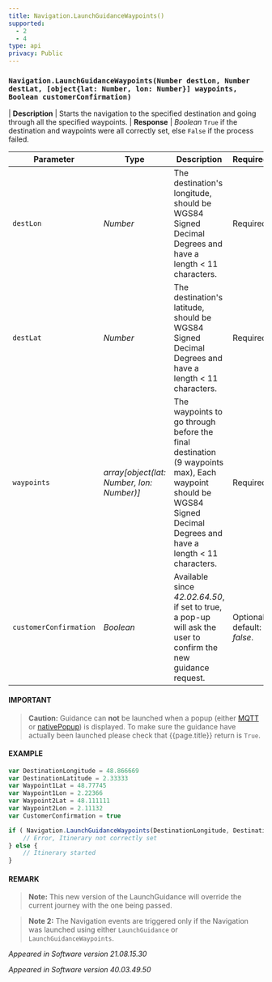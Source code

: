 ```yaml
---
title: Navigation.LaunchGuidanceWaypoints()
supported:
  - 2
  - 4
type: api
privacy: Public
---
```


### `Navigation.LaunchGuidanceWaypoints(Number destLon, Number destLat, [object{lat: Number, lon: Number}] waypoints, Boolean customerConfirmation)`

| **Description** | Starts the navigation to the specified destination and going through all the specified waypoints.
| **Response** | *Boolean*  `True` if the destination and waypoints were all correctly set, else `False` if the process failed.

Parameter | Type | Description | Required
----|----|----|----
`destLon` | *Number* | The destination's longitude, should be WGS84 Signed Decimal Degrees and have a length < 11 characters. | Required
`destLat` | *Number* | The destination's latitude, should be WGS84 Signed Decimal Degrees and have a length < 11 characters. | Required
`waypoints` | *array[object(lat: Number, lon: Number)]* | The waypoints to go through before the final destination (9 waypoints max), Each waypoint should be WGS84 Signed Decimal Degrees and have a length < 11 characters. | Required
`customerConfirmation`| *Boolean* | Available since *42.02.64.50*, if set to true, a pop-up will ask the user to confirm the new guidance request. | Optional, default: *false*.

#### IMPORTANT

> **Caution:** Guidance can **not** be launched when a popup (either [MQTT]({{site.baseurl}}/webportal/v1/connectivity/notification/#sending-popup) or [nativePopup]({{site.baseurl}}/webportal/v1/reference/list/#api-WebPortal-nativePopup-open)) is displayed. To make sure the guidance have actually been launched please check that {{page.title}} return is `True`.

#### EXAMPLE

```javascript
var DestinationLongitude = 48.866669
var DestinationLatitude = 2.33333
var Waypoint1Lat = 48.77745
var Waypoint1Lon = 2.22366
var Waypoint2Lat = 48.111111
var Waypoint2Lon = 2.11132
var CustomerConfirmation = true

if ( Navigation.LaunchGuidanceWaypoints(DestinationLongitude, DestinationLatitude, [{lat: Waypoint1Lat, lon: Waypoint1Lon}, {lat: Waypoint2Lat, lon: Waypoint2Lon}], CustomerConfirmation) === false) {
	// Error, Itinerary not correctly set
} else {
	// Itinerary started
}
```

#### REMARK

>**Note:** This new version of the LaunchGuidance will override the current journey with the one being passed.

>**Note 2:** The Navigation events are triggered only if the Navigation was launched using either `LaunchGuidance` or `LaunchGuidanceWaypoints`.

*Appeared in Software version 21.08.15.30*

*Appeared in Software version 40.03.49.50*
